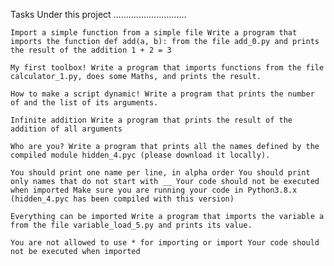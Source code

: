 

Tasks Under this project .............................

    Import a simple function from a simple file Write a program that imports the function def add(a, b): from the file add_0.py and prints the result of the addition 1 + 2 = 3

    My first toolbox! Write a program that imports functions from the file calculator_1.py, does some Maths, and prints the result.

    How to make a script dynamic! Write a program that prints the number of and the list of its arguments.

    Infinite addition Write a program that prints the result of the addition of all arguments

    Who are you? Write a program that prints all the names defined by the compiled module hidden_4.pyc (please download it locally).

    You should print one name per line, in alpha order You should print only names that do not start with __ Your code should not be executed when imported Make sure you are running your code in Python3.8.x (hidden_4.pyc has been compiled with this version)

    Everything can be imported Write a program that imports the variable a from the file variable_load_5.py and prints its value.

    You are not allowed to use * for importing or import Your code should not be executed when imported


